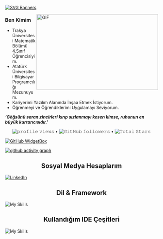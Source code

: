 [![SVG Banners](https://svg-banners.vercel.app/api?type=origin&text1=MERHABA%20👋%20BEN%20ONUR%20ÖNRE&width=1200&height=300)](https://github.com/Akshay090/svg-banners)

<img align="right" height="250" width="400" alt="GIF" src="https://camo.githubusercontent.com/86a3b6db470f1a0429f7355c08d1edabf3d2c804/68747470733a2f2f6d69726f2e6d656469756d2e636f6d2f6d61782f313336302f312a495247486d69477361313673746564517649615a66772e676966"/>

### Ben Kimim
- Trakya Üniversitesi Matematik Bölümü 4.Sınıf Öğrencisiyim. 
- Atatürk Üniversitesi Bilgisayar Programcılığı Mezunuyum.
- Kariyerimi Yazılım Alanında İnşaa Etmek İstiyorum.
- Öğrenmeyi ve Öğrendiklerimi Uygulamayı Seviyorum.

***‘Göğsünü saran zincirleri kırıp sızlanmayı kesen kimse, ruhunun en büyük kurtarıcısıdır.'***

<p align="center">
  <img src= "https://gpvc.arturio.dev/onreonur" alt="𝚙𝚛𝚘𝚏𝚒𝚕𝚎 𝚟𝚒𝚎𝚠𝚜"> •  
  <img alt="𝙶𝚒𝚝𝙷𝚞𝚋 𝚏𝚘𝚕𝚕𝚘𝚠𝚎𝚛𝚜" src="https://img.shields.io/github/followers/onreonur?label=Followers&style=social"> •   
  <img src="https://img.shields.io/github/stars/onreonur?label=Stars" alt="𝚃𝚘𝚝𝚊𝚕 𝚂𝚝𝚊𝚛𝚜">
</p>

[![GitHub WidgetBox](https://github-widgetbox.vercel.app/api/profile?username=onreonur&data=followers,repositories,stars,commits&theme=nautilus)](https://github.com/Jurredr/github-widgetbox)
 
 [![ github activity graph](https://github-readme-activity-graph.cyclic.app/graph?username=onreonur&theme=dracula)](https://github.com/ashutosh00710/github-readme-activity-graph)
</div>


<h2 align="center">Sosyal Medya Hesaplarım </h2>

[![LinkedIn](https://img.shields.io/badge/linkedin-%230077B5.svg?style=for-the-badge&logo=linkedin&logoColor=white)](https://www.linkedin.com/in/onur-%C3%B6nre-523ab8206/)

<h2 align="center">Dil & Framework</h2>

![My Skills](https://skillicons.dev/icons?i=py)

<h2 align="center">Kullandığım IDE Çeşitleri</h2>

![My Skills](https://skillicons.dev/icons?i=vscode)
